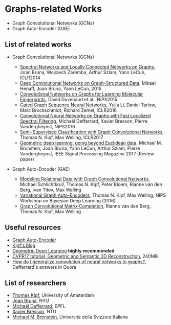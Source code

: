 # Graphs-related Works
- Graph Convolutional Networks (GCNs)
- Graph Auto-Encoder (GAE)

## List of related works
- Graph Convolutional Networks (GCNs)
  - [Spectral Networks and Locally Connected Networks on Graphs](https://arxiv.org/abs/1312.6203), Joan Bruna, Wojciech Zaremba, Arthur Szlam, Yann LeCun, ICLR2014
  - [Deep Convolutional Networks on Graph-Structured Data](https://arxiv.org/abs/1506.05163), Mikael Henaff, Joan Bruna, Yann LeCun, 2015
  - [Convolutional Networks on Graphs for Learning Molecular Fingerprints](http://papers.nips.cc/paper/5954-convolutional-networks-on-graphs-for-learning-molecular-fingerprints), David Duvenaud et al., NIPS2015
  - [Gated Graph Sequence Neural Networks](https://arxiv.org/abs/1511.05493), Yujia Li, Daniel Tarlow, Marc Brockschmidt, Richard Zemel, ICLR2016
  - [Convolutional Neural Networks on Graphs with Fast Localized Spectral Filtering](https://arxiv.org/abs/1606.09375), Michaël Defferrard, Xavier Bresson, Pierre Vandergheynst, NIPS2016
  - [Semi-Supervised Classification with Graph Convolutional Networks](https://arxiv.org/abs/1609.02907), Thomas N. Kipf, Max Welling, ICLR2017
  - [Geometric deep learning: going beyond Euclidean data](https://arxiv.org/abs/1611.08097), Michael M. Bronstein, Joan Bruna, Yann LeCun, Arthur Szlam, Pierre Vandergheynst, IEEE Signal Processing Magazine 2017 (Review paper)

- Graph Auto-Encoder (GAE)
  - [Modeling Relational Data with Graph Convolutional Networks](https://arxiv.org/abs/1703.06103), Michael Schlichtkrull, Thomas N. Kipf, Peter Bloem, Rianne van den Berg, Ivan Titov, Max Welling
  - [Variational Graph Auto-Encoders](https://arxiv.org/abs/1611.07308), Thomas N. Kipf, Max Welling, NIPS Workshop on Bayesian Deep Learning (2016)
  - [Graph Convolutional Matrix Completion](https://arxiv.org/abs/1706.02263), Rianne van den Berg, Thomas N. Kipf, Max Welling


## Useful resources
- [Graph Auto-Encoder](https://github.com/tkipf/gae)
- [Kipf's blog](http://tkipf.github.io/graph-convolutional-networks/)
- [Geometric Deep Learning](http://geometricdeeplearning.com/) **highly recommended**
- [CVPR17 tutorial, Geometric and Semantic 3D Reconstruction](https://www.dropbox.com/s/4l6m32tg9yecvow/CVPR%20GDL.pdf?dl=0), 240MB
- [How do I generalize convolution of neural networks to graphs?](https://www.quora.com/How-do-I-generalize-convolution-of-neural-networks-to-graphs), Defferrard's answers in Quora


## List of researchers
- [Thomas Kipf](http://tkipf.github.io/), University of Amsterdam
- [Joan Bruna](http://cims.nyu.edu/~bruna/), NYU
- [Michaël Defferrard](http://deff.ch/), EPFL
- [Xavier Bresson](http://www.ntu.edu.sg/home/xbresson/index.html), NTU
- [Michael M. Bronstein](http://www.inf.usi.ch/bronstein/), Università della Svizzera Italiana
